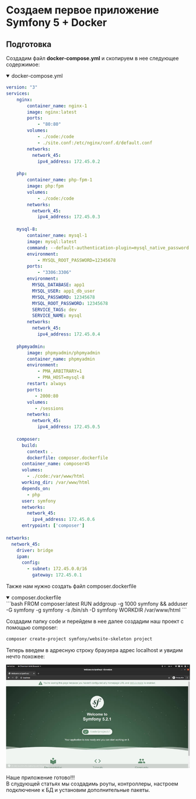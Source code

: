 # Создаем первое приложение Symfony 5 + Docker

## Подготовка

Создадим файл <b>docker-compose.yml</b> и скопируем в нее следующее содержимое:

<details open>
<summary>
docker-compose.yml
</summary>

```yml
version: "3"
services:
    nginx:
        container_name: nginx-1
        image: nginx:latest
        ports:
            - "80:80"
        volumes:
            - ./code:/code
            - ./site.conf:/etc/nginx/conf.d/default.conf
        networks:
          network_45:
            ipv4_address: 172.45.0.2

    php:
        container_name: php-fpm-1
        image: php:fpm
        volumes:
            - ./code:/code
        networks:
          network_45:
            ipv4_address: 172.45.0.3

    mysql-8:
        container_name: mysql-1
        image: mysql:latest
        command: --default-authentication-plugin=mysql_native_password
        environment:
            - MYSQL_ROOT_PASSWORD=12345678
        ports:
            - "3306:3306"
        environment:
          MYSQL_DATABASE: app1
          MYSQL_USER: app1_db_user
          MYSQL_PASSWORD: 12345678
          MYSQL_ROOT_PASSWORD: 12345678
          SERVICE_TAGS: dev
          SERVICE_NAME: mysql
        networks:
          network_45:
            ipv4_address: 172.45.0.4

    phpmyadmin:
        image: phpmyadmin/phpmyadmin
        container_name: phpmyadmin
        environment:
            - PMA_ARBITRARY=1
            - PMA_HOST=mysql-8
        restart: always
        ports:
           - 2000:80
        volumes:
           - /sessions
        networks:
          network_45:
            ipv4_address: 172.45.0.5

    composer:
      build:
        context: .
        dockerfile: composer.dockerfile
      container_name: composer45
      volumes:
        - ./code:/var/www/html
      working_dir: /var/www/html
      depends_on:
        - php
      user: symfony
      networks:
        network_45:
          ipv4_address: 172.45.0.6
      entrypoint: ['composer']

networks:
  network_45:
    driver: bridge
    ipam:
      config:
        - subnet: 172.45.0.0/16
          gateway: 172.45.0.1

```

</details>

Также нам нужно создать файл composer.dockerfile

<details open>
<summary>
composer.dockerfile
</summary>
```bash
FROM composer:latest
RUN addgroup -g 1000 symfony && adduser -G symfony -g symfony -s /bin/sh -D symfony
WORKDIR /var/www/html
```
</details>

Создадим папку code и перейдем в нее далее создадим наш проект с помощью composer:

```bash
composer create-project symfony/website-skeleton project
```

Теперь введем в адресную строку браузера адрес localhost и увидим нечто похожее:

![symfony-website-skeleton](/static/md/symfony/introduction-1/images/demo.jpg)

Наше приложение готово!!!  
В слудующей статьях мы создадимь роуты, контроллеры, настроем подключение к БД и установим дополнительные пакеты.
